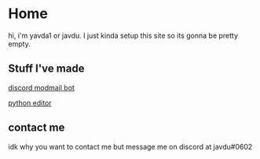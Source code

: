 # Home

hi, i'm yavda1 or javdu. I just kinda setup this site so its gonna be pretty empty. 

## Stuff I've made

[discord modmail bot](https://github.com/yavda1/discord-modmail)

[python editor](https://github.com/yavda1/textediot)

## contact me

idk why you want to contact me but message me on discord at javdu#0602


